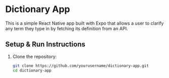 # Dictionary App

This is a simple React Native app built with Expo that allows a user to clarify any term they type in by fetching its definition from an API.

## Setup & Run Instructions

1. Clone the repository:
   ```bash
   git clone https://github.com/yourusername/dictionary-app.git
   cd dictionary-app

